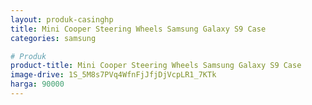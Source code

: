 ```yaml
---
layout: produk-casinghp
title: Mini Cooper Steering Wheels Samsung Galaxy S9 Case
categories: samsung

# Produk
product-title: Mini Cooper Steering Wheels Samsung Galaxy S9 Case
image-drive: 1S_5M8s7PVq4WfnFjJfjDjVcpLR1_7KTk
harga: 90000
---
```

